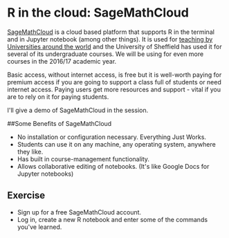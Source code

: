 # R in the cloud: SageMathCloud

[SageMathCloud](https://cloud.sagemath.com/) is a cloud based platform that supports R in the terminal and in Jupyter notebook (among other things).
It is used for [teaching by Universities around the world](https://github.com/sagemathinc/smc/wiki/Teaching) and the University of Sheffield has used it for several of its undergraduate courses. We will be using for even more courses in the 2016/17 academic year.

Basic access, without internet access, is free but it is well-worth paying for premium access if you are going to support a class full of students or need internet access.
Paying users get more resources and support - vital if you are to rely on it for paying students.

I'll give a demo of SageMathCloud in the session.

##Some Benefits of SageMathCloud

* No installation or configuration necessary. Everything Just Works.
* Students can use it on any machine, any operating system, anywhere they like.
* Has built in course-management functionality.
* Allows collaborative editing of notebooks. (It's like Google Docs for Jupyter notebooks)

## Exercise

* Sign up for a free SageMathCloud account.
* Log in, create a new R notebook and enter some of the commands you've learned.
